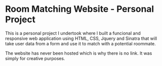 # Room Matching Website - Personal Project

This is a personal project I undertook where I built a funcional and responsive web application using HTML, CSS, Jquery and Sinatra that will take user data from a form and use it to match with a potential roommate.

The website has never been hosted which is why there is no link. It was simply for creative purposes. 
